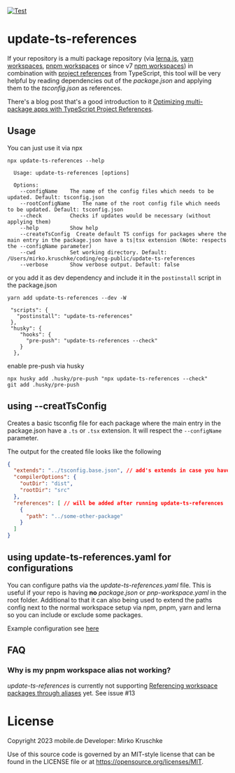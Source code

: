 [![Test](https://github.com/eBayClassifiedsGroup/update-ts-references/actions/workflows/node.js.yml/badge.svg)](https://github.com/eBayClassifiedsGroup/update-ts-references/actions/workflows/node.js.yml)

# update-ts-references
If your repository is a multi package repository (via [lerna.js](https://lerna.js.org/), [yarn workspaces](https://classic.yarnpkg.com/en/docs/workspaces/), [pnpm workspaces](https://pnpm.js.org/workspaces) or since v7 [npm workspaces](https://docs.npmjs.com/cli/v7/using-npm/workspaces)) in combination with [project references](https://www.typescriptlang.org/docs/handbook/project-references.html) from TypeScript, this tool will be very helpful by reading dependencies out of the _package.json_ and applying them to the _tsconfig.json_ as references.

There's a blog post that's a good introduction to it [Optimizing multi-package apps with TypeScript Project References](https://medium.com/berlin-tech-blog/optimizing-multi-package-apps-with-typescript-project-references-d5c57a3b4440).

## Usage

You can just use it via npx

```
npx update-ts-references --help

  Usage: update-ts-references [options]

  Options:
    --configName    The name of the config files which needs to be updated. Default: tsconfig.json
    --rootConfigName    The name of the root config file which needs to be updated. Default: tsconfig.json
    --check         Checks if updates would be necessary (without applying them)
    --help          Show help
    --createTsConfig  Create default TS configs for packages where the main entry in the package.json have a ts|tsx extension (Note: respects the --configName parameter)
    --cwd           Set working directory. Default: /Users/mirko.kruschke/coding/ecg-public/update-ts-references
    --verbose       Show verbose output. Default: false

```

or you add it as dev dependency and include it in the `postinstall` script in the package.json

`yarn add update-ts-references --dev -W`

```
 "scripts": {
   "postinstall": "update-ts-references"
 },
 "husky": {
    "hooks": {
      "pre-push": "update-ts-references --check"
    }
  },
```

enable pre-push via husky
```
npx husky add .husky/pre-push "npx update-ts-references --check"
git add .husky/pre-push
```

## using --creatTsConfig
Creates a basic tsconfig file for each package where the main entry in the package.json have a `.ts` or `.tsx` extension. It will respect the `--configName` parameter.

The output for the created file looks like the following

```json
{
  "extends": "../tsconfig.base.json", // add's extends in case you have a base config in the root directory 
  "compilerOptions": {
    "outDir": "dist",
    "rootDir": "src"
  },
  "references": [ // will be added after running update-ts-references 
    {
      "path": "../some-other-package"
    }
  ]
}
```

## using update-ts-references.yaml for configurations
You can configure paths via the _update-ts-references.yaml_ file. This is useful if your repo is having **no** _package.json_ or _pnp-workspace.yaml_ in the root folder. Additional to that it can also being used to extend the paths config next to the normal workspace setup via npm, pnpm, yarn and lerna so you can include or exclude some packages. 

Example configuration see [here](./test-scenarios/ts-ref-yaml/update-ts-references.yaml)



## FAQ
### Why is my pnpm workspace alias not working?

_update-ts-references_ is currently not supporting [Referencing workspace packages through aliases](https://pnpm.js.org/workspaces#referencing-workspace-packages-through-aliases) yet. See issue #13

# License

Copyright 2023 mobile.de
Developer: Mirko Kruschke

Use of this source code is governed by an MIT-style license that can be found in the LICENSE file or at https://opensource.org/licenses/MIT.
